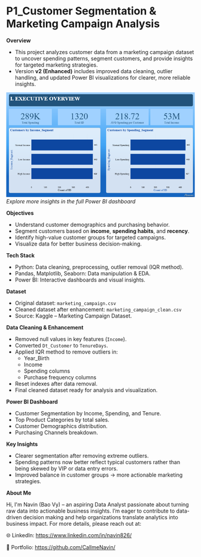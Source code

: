 # P1_Customer Segmentation & Marketing Campaign Analysis

**Overview**

- This project analyzes customer data from a marketing campaign dataset to uncover spending patterns, segment customers, and provide insights for targeted marketing strategies.
- Version **v2 (Enhanced)** includes improved data cleaning, outlier handling, and updated Power BI visualizations for clearer, more reliable insights.

![Dashboard Visualization](https://github.com/CallmeNavin/P1_Customer-Segmentation-Marketing/blob/main/Version%202/Visualization/Dashboard.png)
_Explore more insights in the full Power BI dashboard_

**Objectives**
- Understand customer demographics and purchasing behavior.
- Segment customers based on **income**, **spending habits**, and **recency**.
- Identify high-value customer groups for targeted campaigns.
- Visualize data for better business decision-making.

**Tech Stack**
- Python: Data cleaning, preprocessing, outlier removal (IQR method).
- Pandas, Matplotlib, Seaborn: Data manipulation & EDA.
- Power BI: Interactive dashboards and visual insights.

**Dataset**
- Original dataset: `marketing_campaign.csv`
- Cleaned dataset after enhancement: `marketing_campaign_clean.csv`
- Source: Kaggle – Marketing Campaign Dataset.

**Data Cleaning & Enhancement**
- Removed null values in key features (`Income`).
- Converted `Dt_Customer` to `TenureDays`.
- Applied IQR method to remove outliers in:
  - Year_Birth
  - Income
  - Spending columns
  - Purchase frequency columns
- Reset indexes after data removal.
- Final cleaned dataset ready for analysis and visualization.

**Power BI Dashboard**
- Customer Segmentation by Income, Spending, and Tenure.
- Top Product Categories by total sales.
- Customer Demographics distribution.
- Purchasing Channels breakdown.

**Key Insights**
- Clearer segmentation after removing extreme outliers.
- Spending patterns now better reflect typical customers rather than being skewed by VIP or data entry errors.
- Improved balance in customer groups → more actionable marketing strategies.

**About Me**

Hi, I'm Navin (Bao Vy) – an aspiring Data Analyst passionate about turning raw data into actionable business insights. I’m eager to contribute to data-driven decision making and help organizations translate analytics into business impact. For more details, please reach out at:

🌐 LinkedIn: https://www.linkedin.com/in/navin826/

📂 Portfolio: https://github.com/CallmeNavin/
